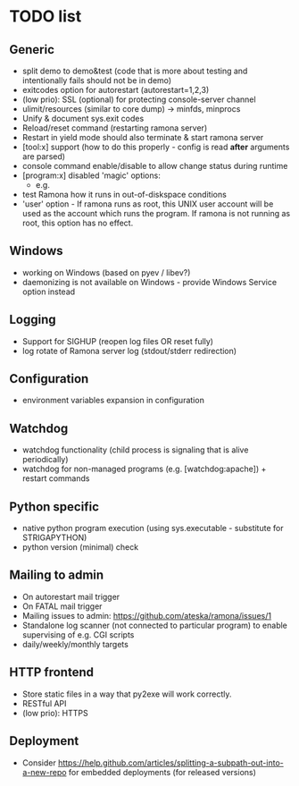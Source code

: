 TODO list
=========

Generic
-------
- split demo to demo&test (code that is more about testing and intentionally fails should not be in demo)
- exitcodes option for autorestart (autorestart=1,2,3)
- (low prio): SSL (optional) for protecting console-server channel
- ulimit/resources (similar to core dump) -> minfds, minprocs
- Unify & document sys.exit codes 
- Reload/reset command (restarting ramona server)
- Restart in yield mode should also terminate & start ramona server
- [tool:x] support (how to do this properly - config is read __after__ arguments are parsed)
- console command enable/disable to allow change status during runtime
- [program:x] disabled 'magic' options:
	 - e.g. <on-platform linux:mac>
- test Ramona how it runs in out-of-diskspace conditions
- 'user' option - If ramona runs as root, this UNIX user account will be used as the account which runs the program. If ramona is not running as root, this option has no effect.

Windows
-------
- working on Windows (based on pyev / libev?)
- daemonizing is not available on Windows - provide Windows Service option instead

Logging
-------
- Support for SIGHUP (reopen log files OR reset fully)
- log rotate of Ramona server log (stdout/stderr redirection)

Configuration
-------------
- environment variables expansion in configuration

Watchdog
--------
- watchdog functionality (child process is signaling that is alive periodically)
- watchdog for non-managed programs (e.g. [watchdog:apache]) + restart commands

Python specific
---------------
- native python program execution (using sys.executable - substitute for STRIGAPYTHON)
- python version (minimal) check

Mailing to admin
----------------
- On autorestart mail trigger
- On FATAL mail trigger
- Mailing issues to admin: https://github.com/ateska/ramona/issues/1
- Standalone log scanner (not connected to particular program) to enable supervising of e.g. CGI scripts
- daily/weekly/monthly targets

HTTP frontend
-------------
- Store static files in a way that py2exe will work correctly.
- RESTful API
- (low prio): HTTPS

Deployment
----------
- Consider https://help.github.com/articles/splitting-a-subpath-out-into-a-new-repo for embedded deployments (for released versions)
